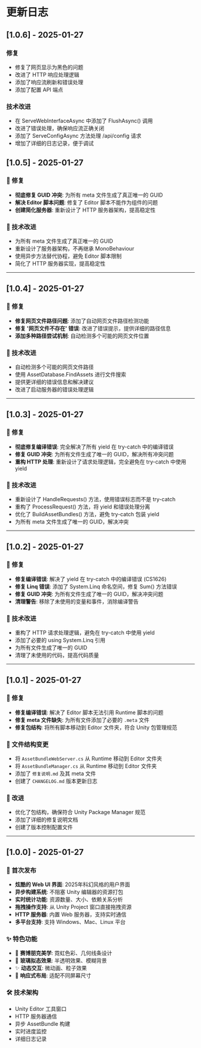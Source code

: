 # 更新日志

## [1.0.6] - 2025-01-27

### 修复
- 修复了网页显示为黑色的问题
- 改进了 HTTP 响应处理逻辑
- 添加了响应流刷新和错误处理
- 添加了配置 API 端点

### 技术改进
- 在 ServeWebInterfaceAsync 中添加了 FlushAsync() 调用
- 改进了错误处理，确保响应流正确关闭
- 添加了 ServeConfigAsync 方法处理 /api/config 请求
- 增加了详细的日志记录，便于调试

## [1.0.5] - 2025-01-27

### 🔧 修复
- **彻底修复 GUID 冲突**: 为所有 meta 文件生成了真正唯一的 GUID
- **解决 Editor 脚本问题**: 修复了 Editor 脚本不能作为组件的问题
- **创建简化服务器**: 重新设计了 HTTP 服务器架构，提高稳定性

### 🎯 技术改进
- 为所有 meta 文件生成了真正唯一的 GUID
- 重新设计了服务器架构，不再继承 MonoBehaviour
- 使用异步方法替代协程，避免 Editor 脚本限制
- 简化了 HTTP 服务器实现，提高稳定性

---

## [1.0.4] - 2025-01-27

### 🔧 修复
- **修复网页文件路径问题**: 添加了自动网页文件路径检测功能
- **修复 '网页文件不存在' 错误**: 改进了错误提示，提供详细的路径信息
- **添加多种路径尝试机制**: 自动检测多个可能的网页文件位置

### 🎯 技术改进
- 自动检测多个可能的网页文件路径
- 使用 AssetDatabase.FindAssets 进行文件搜索
- 提供更详细的错误信息和解决建议
- 改进了启动服务器的错误处理逻辑

---

## [1.0.3] - 2025-01-27

### 🔧 修复
- **彻底修复编译错误**: 完全解决了所有 yield 在 try-catch 中的编译错误
- **修复 GUID 冲突**: 为所有文件生成了唯一的 GUID，解决所有冲突问题
- **重构 HTTP 处理**: 重新设计了请求处理逻辑，完全避免在 try-catch 中使用 yield

### 🎯 技术改进
- 重新设计了 HandleRequests() 方法，使用错误标志而不是 try-catch
- 重构了 ProcessRequest() 方法，将 yield 和错误处理分离
- 优化了 BuildAssetBundles() 方法，避免 try-catch 包装 yield
- 为所有 meta 文件生成了唯一的 GUID，解决冲突

---

## [1.0.2] - 2025-01-27

### 🔧 修复
- **修复编译错误**: 解决了 yield 在 try-catch 中的编译错误 (CS1626)
- **修复 Linq 错误**: 添加了 System.Linq 命名空间，修复 Sum() 方法错误
- **修复 GUID 冲突**: 为所有文件生成了唯一的 GUID，解决冲突问题
- **清理警告**: 移除了未使用的变量和事件，消除编译警告

### 🎯 技术改进
- 重构了 HTTP 请求处理逻辑，避免在 try-catch 中使用 yield
- 添加了必要的 using System.Linq 引用
- 为所有文件生成了唯一的 GUID
- 清理了未使用的代码，提高代码质量

---

## [1.0.1] - 2025-01-27

### 🔧 修复
- **修复编译错误**: 解决了 Editor 脚本无法引用 Runtime 脚本的问题
- **修复 meta 文件缺失**: 为所有文件添加了必要的 `.meta` 文件
- **修复包结构**: 将所有脚本移动到 Editor 文件夹，符合 Unity 包管理规范

### 📁 文件结构变更
- 将 `AssetBundleWebServer.cs` 从 Runtime 移动到 Editor 文件夹
- 将 `AssetBundleManager.cs` 从 Runtime 移动到 Editor 文件夹
- 添加了 `修复说明.md` 及其 meta 文件
- 创建了 `CHANGELOG.md` 版本更新日志

### 🎯 改进
- 优化了包结构，确保符合 Unity Package Manager 规范
- 添加了详细的修复说明文档
- 创建了版本控制配置文件

---

## [1.0.0] - 2025-01-27

### 🎉 首次发布
- **炫酷的 Web UI 界面**: 2025年科幻风格的用户界面
- **异步构建系统**: 不阻塞 Unity 编辑器的资源打包
- **实时统计功能**: 资源数量、大小、依赖关系分析
- **拖拽操作支持**: 从 Unity Project 窗口直接拖拽资源
- **HTTP 服务器**: 内置 Web 服务器，支持实时通信
- **多平台支持**: 支持 Windows、Mac、Linux 平台

### ✨ 特色功能
- 🌈 **赛博朋克美学**: 霓虹色彩、几何线条设计
- 🔮 **玻璃拟态效果**: 半透明效果、模糊背景
- ✨ **动态交互**: 微动画、粒子效果
- 📱 **响应式布局**: 适配不同屏幕尺寸

### 🛠️ 技术架构
- Unity Editor 工具窗口
- HTTP 服务器通信
- 异步 AssetBundle 构建
- 实时进度监控
- 详细日志记录
